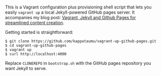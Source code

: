 This is a Vagrant configuration plus provisioning shell script that lets you easily `vagrant up` a local Jekyll-powered GitHub pages server. It accompanies my blog post: [Vagrant, Jekyll and Github Pages for streamlined content creation](http://kappataumu.com/articles/vagrant-jekyll-github-pages-streamlined-content-creation.html).

Getting started is straightforward:

```
$ git clone https://github.com/kappataumu/vagrant-up-github-pages.git
$ cd vagrant-up-github-pages
$ vagrant up
$ curl http://localhost:4000
```

Replace `CLONEREPO` in `bootstrap.sh` with the GitHub pages repository you want Jekyll to serve.
